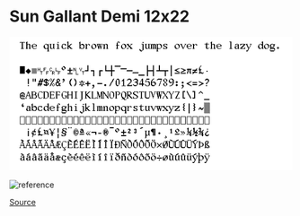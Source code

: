 # Sun Gallant Demi 12x22

![preview](img/preview.png)

![reference](http://toastytech.com/guis/sv411boot.png)

[Source](https://cvsweb.openbsd.org/cgi-bin/cvsweb/~checkout~/src/sys/dev/wsfont/gallant12x22.h?rev=1.6)
